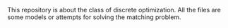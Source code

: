 This repository is about the class of discrete optimization. All the files are some models or attempts for solving the matching problem. 

